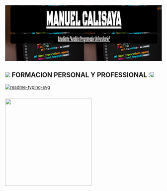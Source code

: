 <img src="Portada.png" alt="Texto Alternativo" width="200%" height="180" />
<h2>
 <img src="https://media.giphy.com/media/1uoimlAhEqR8I/giphy.gif" height="30" /> FORMACION PERSONAL Y PROFESSIONAL
<img style="transform:scaleX(-1);" src="https://media.giphy.com/media/1uoimlAhEqR8I/giphy.gif" height="30" /></h2>

  <p align="left">
    <a href="https://github.com/Calisaya-Manu/Analista-Programador-Universitario.git"><img width="278" src="https://denvercoder1-github-readme-stats.vercel.app/api/pin/?username=Calisaya-Manu&repo=Analista-Programador-Universitario&theme=react&bg_color=1F222E&title_color=F8D866&icon_color=F8D866&hide_border=true&show_icons=false" alt="readme-typing-svg"></a>
    
  </p>

  <h2>
   <img width="278" height="280" src="https://github-readme-stats.vercel.app/api/pin/?username=anuraghazra&repo=github-readme-stats" height="30" />
  </h2>
